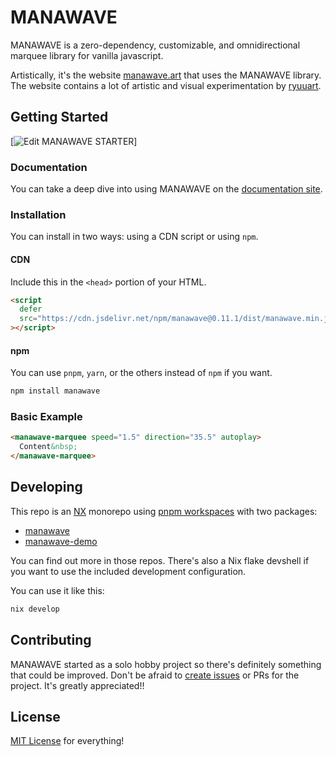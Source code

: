 # MANAWAVE

MANAWAVE is a zero-dependency, customizable, and omnidirectional marquee library for vanilla javascript.

Artistically, it's the website [manawave.art](https://manawave.art) that uses the MANAWAVE library. The website contains a lot of artistic and visual experimentation by [ryuuart](https://github.com/ryuuart).

## Getting Started

[![Edit MANAWAVE STARTER](https://codesandbox.io/static/img/play-codesandbox.svg)]

### Documentation

You can take a deep dive into using MANAWAVE on the [documentation site](https://manawave.art/docs/quickstart).

### Installation

You can install in two ways: using a CDN script or using `npm`.

#### CDN

Include this in the `<head>` portion of your HTML.

```html
<script
  defer
  src="https://cdn.jsdelivr.net/npm/manawave@0.11.1/dist/manawave.min.js"
></script>
```

#### npm

You can use `pnpm`, `yarn`, or the others instead of `npm` if you want.

```sh
npm install manawave
```

### Basic Example

```html
<manawave-marquee speed="1.5" direction="35.5" autoplay>
  Content&nbsp;
</manawave-marquee>
```

## Developing

This repo is an [NX](https://nx.dev) monorepo using [pnpm workspaces](https://pnpm.io) with two packages:

- [manawave](./package/)
- [manawave-demo](./web/)

You can find out more in those repos. There's also a Nix flake devshell if you want to use the included development configuration.

You can use it like this:

```sh
nix develop
```

## Contributing

MANAWAVE started as a solo hobby project so there's definitely something that could be improved. Don't be afraid to [create issues](https://github.com/ryuuart/manawave/issues/new) or PRs for the project. It's greatly appreciated!!

## License

[MIT License](./LICENSE) for everything!

